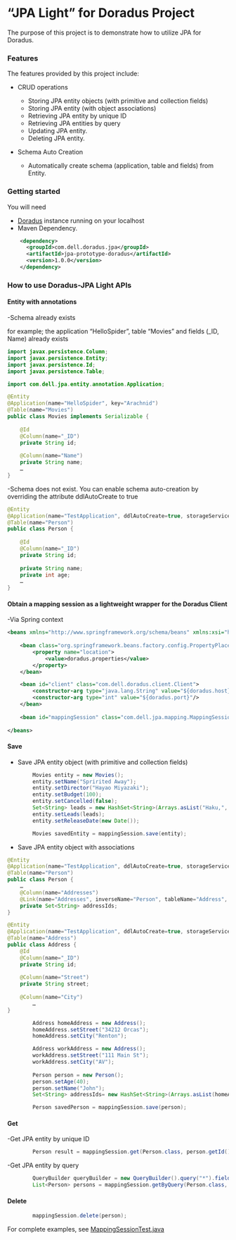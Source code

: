 “JPA Light” for Doradus Project
======================================

The purpose of this project is to demonstrate how to utilize JPA for Doradus.  
### Features

The features provided by this project include:

- CRUD operations
  	* Storing JPA entity objects (with primitive and collection fields)
 	* Storing JPA entity (with object associations)
	* Retrieving JPA entity by unique ID
	* Retrieving JPA entities by query
	* Updating JPA entity.      
	* Deleting JPA entity.     
  

- Schema Auto Creation
  	* Automatically create schema (application, table and fields) from Entity. 
  

### Getting started
You will need
- [Doradus](https://github.com/dell-oss/Doradus) instance running on your localhost 
- Maven Dependency.  
```xml
    <dependency>
      <groupId>com.dell.doradus.jpa</groupId>
      <artifactId>jpa-prototype-doradus</artifactId>
      <version>1.0.0</version>
    </dependency>
```

### How to use Doradus-JPA Light APIs

#### Entity with annotations
-Schema already exists 

for example; the application “HelloSpider”, table “Movies” and fields (_ID, Name) already exists 

```java
import javax.persistence.Column;
import javax.persistence.Entity;
import javax.persistence.Id;
import javax.persistence.Table;

import com.dell.jpa.entity.annotation.Application;

@Entity
@Application(name="HelloSpider", key="Arachnid")
@Table(name="Movies")
public class Movies implements Serializable {
	
	@Id
	@Column(name="_ID")  
	private String id;
	
	@Column(name="Name")  
	private String name;
	…	
}
```
-Schema does not exist. You can enable schema auto-creation by overriding the attribute ddlAutoCreate to true
```java
@Entity
@Application(name="TestApplication", ddlAutoCreate=true, storageService="SpiderService", key="TestKey")
@Table(name="Person")
public class Person {
	
	@Id
	@Column(name="_ID")  
	private String id;
	
	private String name;
	private int age;
	…	
}
```

#### Obtain a mapping session as a lightweight wrapper for the Doradus Client
-Via Spring context
```xml
<beans xmlns="http://www.springframework.org/schema/beans" xmlns:xsi="http://www.w3.org/2001/XMLSchema-instance" xsi:schemaLocation="http://www.springframework.org/schema/beans http://www.springframework.org/schema/beans/spring-beans-2.5.xsd">
	
	<bean class="org.springframework.beans.factory.config.PropertyPlaceholderConfigurer">
		<property name="location">
			<value>doradus.properties</value>
		</property>
	</bean>

	<bean id="client" class="com.dell.doradus.client.Client">
      	<constructor-arg type="java.lang.String" value="${doradus.host}"/>
		<constructor-arg type="int" value="${doradus.port}"/>
	</bean>
	
	<bean id="mappingSession" class="com.dell.jpa.mapping.MappingSession"/>
	
</beans>
```

#### Save
- Save JPA entity object (with primitive and collection fields)
```java
		Movies entity = new Movies();
		entity.setName("Spririted Away");
		entity.setDirector("Hayao Miyazaki");
		entity.setBudget(100);
		entity.setCancelled(false);
		Set<String> leads = new HashSet<String>(Arrays.asList("Haku,", "Rin"));
		entity.setLeads(leads);
		entity.setReleaseDate(new Date());

		Movies savedEntity = mappingSession.save(entity);
```

- Save JPA entity object with associations
```java
@Entity
@Application(name="TestApplication", ddlAutoCreate=true, storageService="SpiderService", key="TestKey")
@Table(name="Person")
public class Person {	
	…
	@Column(name="Addresses")  	
	@Link(name="Addresses", inverseName="Person", tableName="Address", fieldName="addressIds")
	private Set<String> addressIds;
}

@Entity
@Application(name="TestApplication", ddlAutoCreate=true, storageService="SpiderService", key="TestKey")
@Table(name="Address")
public class Address {
	@Id
	@Column(name="_ID")  
	private String id;
	
	@Column(name="Street")  	
	private String street;
	
	@Column(name="City")  
        …
}		

		Address homeAddress = new Address();
		homeAddress.setStreet("34212 Orcas");
		homeAddress.setCity("Renton");

		Address workAddress = new Address();
		workAddress.setStreet("111 Main St");
		workAddress.setCity("AV");
	
		Person person = new Person();
		person.setAge(40);
		person.setName("John");
		Set<String> addressIds= new HashSet<String>(Arrays.asList(homeAddress.getId(), workAddress.getId()));

		Person savedPerson = mappingSession.save(person);
```
#### Get
-Get JPA entity by unique ID
```java
		Person result = mappingSession.get(Person.class, person.getId());
```
-Get JPA entity by query
```java
		QueryBuilder queryBuilder = new QueryBuilder().query("*").fields("Addresses.*");
		List<Person> persons = mappingSession.getByQuery(Person.class, queryBuilder); 
```
#### Delete
```java
		mappingSession.delete(person);
```

For complete examples, see [MappingSessionTest.java](https://github.com/TraDuong1/jpa-prototype-doradus/blob/master/src/test/java/com/dell/jpa/mapping/MappingSessionTest.java)
